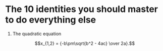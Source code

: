 # The 10 identities you should master to do everything else
1. The quadratic equation

$$x_{1,2} = {-b\pm\sqrt{b^2 - 4ac} \over 2a}.$$
